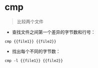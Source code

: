 # cmp

> 比较两个文件

- 查找文件之间第一个差异的字节数和行号：

`cmp {{file1}} {{file2}}`

- 找出每个不同的字节数：

`cmp -l {{file1}} {{file2}}`

[#]: contributors: ([Datura stramonium L.])